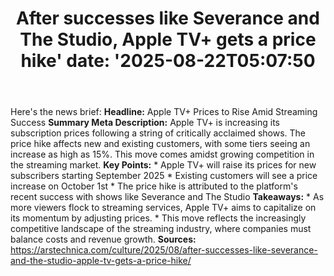 ﻿---
title: "After successes like Severance and The Studio, Apple TV+ gets a price hike'
date: '2025-08-22T05:07:50"
category: "Markets"
summary: ""
slug: "after successes like severance and the studio apple tv gets "
source_urls:
  - "https://arstechnica.com/culture/2025/08/after-successes-like-severance-and-the-studio-apple-tv-gets-a-price-hike/"
seo:
  title: "After successes like Severance and The Studio, Apple TV+ gets a price hike | Hash n Hedge'
  description: '"
  keywords: ["news", "markets", "brief"]
---
Here's the news brief:  **Headline:** Apple TV+ Prices to Rise Amid Streaming Success  **Summary Meta Description:** Apple TV+ is increasing its subscription prices following a string of critically acclaimed shows. The price hike affects new and existing customers, with some tiers seeing an increase as high as 15%. This move comes amidst growing competition in the streaming market.  **Key Points:**  * Apple TV+ will raise its prices for new subscribers starting September 2025 * Existing customers will see a price increase on October 1st * The price hike is attributed to the platform's recent success with shows like Severance and The Studio  **Takeaways:**  * As more viewers flock to streaming services, Apple TV+ aims to capitalize on its momentum by adjusting prices. * This move reflects the increasingly competitive landscape of the streaming industry, where companies must balance costs and revenue growth.  **Sources:** https://arstechnica.com/culture/2025/08/after-successes-like-severance-and-the-studio-apple-tv-gets-a-price-hike/ 
